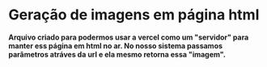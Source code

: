 # Geração de imagens em página html

**Arquivo criado para podermos usar a vercel como um "servidor" para manter ess página em html no ar. No nosso sistema passamos parâmetros atráves da url e ela mesmo retorna essa "imagem".**
